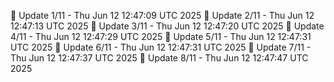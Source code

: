 📌 Update 1/11 - Thu Jun 12 12:47:09 UTC 2025
📌 Update 2/11 - Thu Jun 12 12:47:13 UTC 2025
📌 Update 3/11 - Thu Jun 12 12:47:20 UTC 2025
📌 Update 4/11 - Thu Jun 12 12:47:29 UTC 2025
📌 Update 5/11 - Thu Jun 12 12:47:31 UTC 2025
📌 Update 6/11 - Thu Jun 12 12:47:31 UTC 2025
📌 Update 7/11 - Thu Jun 12 12:47:37 UTC 2025
📌 Update 8/11 - Thu Jun 12 12:47:47 UTC 2025
